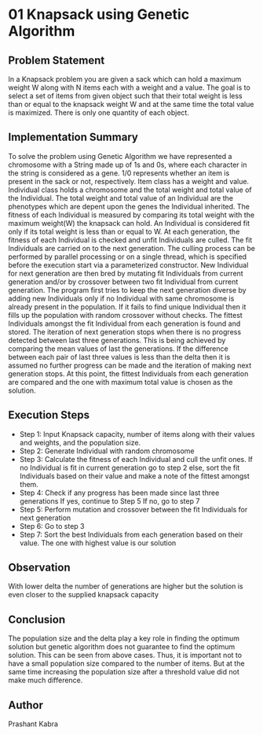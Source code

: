 # 01 Knapsack using Genetic Algorithm

## Problem Statement

In a Knapsack problem you are given a sack which can hold a maximum weight W along with N items each with a weight and a value. The goal is to select a set of items from given object such that their total weight is less than or equal to the knapsack weight W and at the same time the total value is maximized. There is only one quantity of each object.

## Implementation Summary

To solve the problem using Genetic Algorithm we have represented a chromosome with a String made up of 1s and 0s, where each character in the string is considered as a gene. 1/0 represents whether an item is present in the sack or not, respectively. Item class has a weight and value. Individual class holds a chromosome and the total weight and total value of the Individual. The total weight and total value of an Individual are the phenotypes which are depent upon the genes the Individual inherited. The fitness of each Individual is measured by comparing its total weight with the maximum weight(W) the knapsack can hold. An Individual is considered fit only if its total weight is less than or equal to W. At each generation, the fitness of each Individual is checked and unfit Individuals are culled. The fit Individuals are carried on to the next generation. The culling process can be performed by parallel processing or on a single thread, which is specified before the execution start via a parameterized constructor.  New Individual for next generation are then bred by mutating fit Individuals from current generation and/or by crossover between two fit Individual from current generation. The program first tries to keep the next generation diverse by adding new Individuals only if no Individual with same chromosome is already present in the population. If it fails to find unique Individual then it fills up the population with random crossover without checks. The fittest Individuals amongst the fit Individual from each generation is found and stored. The iteration of next generation stops when there is no progress detected between last three generations. This is being achieved by comparing the mean values of last the generations. If the difference between each pair of last three values is less than the delta then it is assumed no further progress can be made and the iteration of making next generation stops. At this point, the fittest Individuals from each generation are compared and the one with maximum total value is chosen as the solution.

## Execution Steps

- Step 1: Input Knapsack capacity, number of items along with their values and weights, and the	population size. 
- Step 2: Generate Individual with random chromosome
- Step 3: Calculate the fitness of each Individual and cull the unfit ones.
 	If no Individual is fit in current generation go to step 2
	else, sort the fit Individuals based on their value and make a note of the fittest amongst	them.
- Step 4: Check if any progress has been made since last three generations
  	If yes, continue to Step 5
 	If no, go to step 7
- Step 5: Perform mutation and crossover between the fit Individuals for next generation
- Step 6: Go to step 3
- Step 7: Sort the best Individuals from each generation based on their value. 
 	The one with highest value is our solution 
## Observation
With lower delta the number of generations are higher but the solution is even closer to the supplied knapsack capacity

## Conclusion

The population size and the delta play a key role in finding the optimum solution but genetic algorithm does not guarantee to find the optimum solution. This can be seen from above cases. Thus, it is important not to have a small population size compared to the number of items. But at the same time increasing the population size after a threshold value did not make much difference.  

## Author
Prashant Kabra